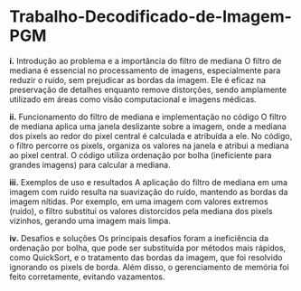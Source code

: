 # Trabalho-Decodificado-de-Imagem-PGM

<p><strong>i.</strong> Introdução ao problema e a importância do filtro de mediana
O filtro de mediana é essencial no processamento de imagens, especialmente para reduzir o ruído, sem prejudicar as bordas da imagem. Ele é eficaz na preservação de detalhes enquanto remove distorções, sendo amplamente utilizado em áreas como visão computacional e imagens médicas.

<strong>ii.</strong>  Funcionamento do filtro de mediana e implementação no código
O filtro de mediana aplica uma janela deslizante sobre a imagem, onde a mediana dos pixels ao redor do pixel central é calculada e atribuída a ele. No código, o filtro percorre os pixels, organiza os valores na janela e atribui a mediana ao pixel central. O código utiliza ordenação por bolha (ineficiente para grandes imagens) para calcular a mediana.

<strong>iii.</strong>  Exemplos de uso e resultados
A aplicação do filtro de mediana em uma imagem com ruído resulta na suavização do ruído, mantendo as bordas da imagem nítidas. Por exemplo, em uma imagem com valores extremos (ruído), o filtro substitui os valores distorcidos pela mediana dos pixels vizinhos, gerando uma imagem mais limpa.

<strong>iv.</strong>  Desafios e soluções
Os principais desafios foram a ineficiência da ordenação por bolha, que pode ser substituída por métodos mais rápidos, como QuickSort, e o tratamento das bordas da imagem, que foi resolvido ignorando os pixels de borda. Além disso, o gerenciamento de memória foi feito corretamente, evitando vazamentos.</p>
